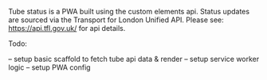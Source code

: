 Tube status is a PWA built using the custom elements api.
Status updates are sourced via the Transport for London Unified API. Please see: https://api.tfl.gov.uk/ for api details.

Todo:

– setup basic scaffold to fetch tube api data & render
– setup service worker logic
– setup PWA config

